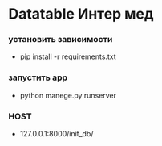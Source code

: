 # Datatable Интер мед

### установить зависимости 
- pip install -r requirements.txt

### запустить app
- python manege.py runserver

### HOST
- 127.0.0.1:8000/init_db/
